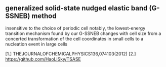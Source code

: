 
## generalized solid-state nudged elastic band (G-SSNEB) method 

 insensitive to the choice of periodic cell notably, the lowest-energy transition mechanism found by our G-SSNEB changes with cell size from a concerted transformation of the cell
 coordinates in small cells to a nucleation event in large cells

 

 


[1.] THEJOURNALOFCHEMICALPHYSICS136,074103(2012)
[2.] https://github.com/HaoLiSky/TSASE
